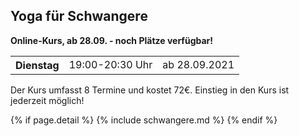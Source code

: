 ## Yoga für Schwangere

**Online-Kurs, ab 28.09. - noch Plätze verfügbar!**

<table>
<tr><th>Dienstag</th><td>19:00-20:30 Uhr</td><td>ab 28.09.2021</td></tr>
</table>

Der Kurs umfasst 8 Termine und kostet 72€. Einstieg in den Kurs ist jederzeit möglich!

{% if page.detail %}
{% include schwangere.md %}
{% endif %}
